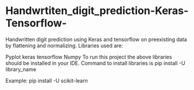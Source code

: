 # Handwrtiten_digit_prediction-Keras-Tensorflow-
Handwritten digit prediction using Keras and tensorflow on preexisting data by flattening and normalizing.
Libraries used are:

Pyplot
keras
tensorflow
Numpy
To run this project the above libraries should be installed in your IDE. Command to install libraries is pip install -U library_name

Example: pip install -U scikit-learn
